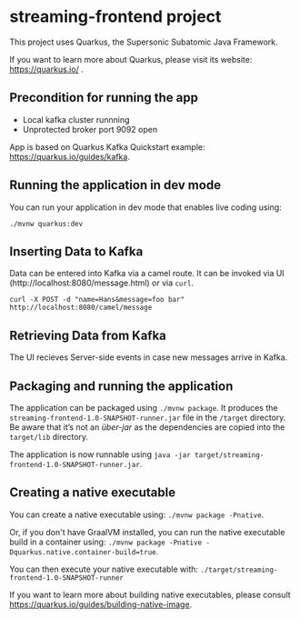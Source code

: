 # streaming-frontend project

This project uses Quarkus, the Supersonic Subatomic Java Framework.

If you want to learn more about Quarkus, please visit its website: https://quarkus.io/ .

## Precondition for running the app

* Local kafka cluster runnning
* Unprotected broker port 9092 open

App is based on Quarkus Kafka Quickstart example: https://quarkus.io/guides/kafka.

## Running the application in dev mode

You can run your application in dev mode that enables live coding using:
```
./mvnw quarkus:dev
```

## Inserting Data to Kafka

Data can be entered into Kafka via a camel route. It can be invoked via UI (http://localhost:8080/message.html) or via `curl`.

```
curl -X POST -d "name=Hans&message=foo bar" http://localhost:8080/camel/message
```

## Retrieving Data from Kafka

The UI recieves Server-side events in case new messages arrive in Kafka. 

## Packaging and running the application

The application can be packaged using `./mvnw package`.
It produces the `streaming-frontend-1.0-SNAPSHOT-runner.jar` file in the `/target` directory.
Be aware that it’s not an _über-jar_ as the dependencies are copied into the `target/lib` directory.

The application is now runnable using `java -jar target/streaming-frontend-1.0-SNAPSHOT-runner.jar`.

## Creating a native executable

You can create a native executable using: `./mvnw package -Pnative`.

Or, if you don't have GraalVM installed, you can run the native executable build in a container using: `./mvnw package -Pnative -Dquarkus.native.container-build=true`.

You can then execute your native executable with: `./target/streaming-frontend-1.0-SNAPSHOT-runner`

If you want to learn more about building native executables, please consult https://quarkus.io/guides/building-native-image.